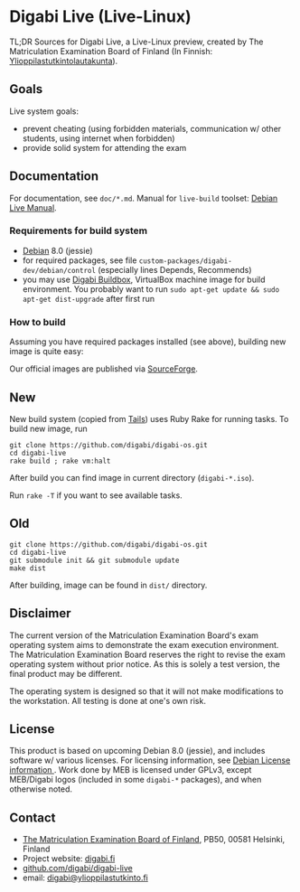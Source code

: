 Digabi Live (Live-Linux)
================================
TL;DR Sources for Digabi Live, a Live-Linux preview, created by The 
Matriculation Examination Board of Finland (In Finnish: 
[Ylioppilastutkintolautakunta](http://www.ylioppilastutkinto.fi/)).


## Goals
Live system goals:

 * prevent cheating (using forbidden materials, communication w/ other 
  students, using internet when forbidden)
 * provide solid system for attending the exam


## Documentation
For documentation, see `doc/*.md`. Manual for `live-build` toolset: 
[Debian Live Manual](http://live.debian.net/manual/3.x/).

### Requirements for build system
 * [Debian](http://www.debian.org/) 8.0 (jessie)
 * for required packages, see file 
 `custom-packages/digabi-dev/debian/control` (especially lines Depends, 
 Recommends)
 * you may use [Digabi Buildbox](http://sourceforge.net/projects/digabi/files/tools), VirtualBox machine image for build environment. You probably want to run `sudo apt-get update && sudo apt-get dist-upgrade` after first run


### How to build
Assuming you have required packages installed (see above), building new 
image is quite easy:

Our official images are published via [SourceForge](http://sourceforge.net/projects/digabi/files/).

## New
New build system (copied from [Tails](https://tails.boum.org/)) uses Ruby Rake for running tasks. To build new image, run

    git clone https://github.com/digabi/digabi-os.git
    cd digabi-live
    rake build ; rake vm:halt

After build you can find image in current directory (`digabi-*.iso`).

Run `rake -T` if you want to see available tasks.


## Old

    git clone https://github.com/digabi/digabi-os.git
    cd digabi-live
    git submodule init && git submodule update
    make dist

After building, image can be found in `dist/` directory.


## Disclaimer
The current version of the Matriculation Examination Board's exam 
operating system aims to demonstrate the exam execution environment. 
The Matriculation Examination Board reserves the right to revise the 
exam operating system without prior notice.  As this is solely a test 
version, the final product may be different.

The operating system is designed so that it will not make modifications 
to the workstation. All testing is done at one's own risk.


## License
This product is based on upcoming Debian 8.0 (jessie), and includes 
software w/ various licenses. For licensing information, see [Debian 
License information ](http://www.debian.org/legal/licenses/). Work done 
by MEB is licensed under GPLv3, except MEB/Digabi logos (included in 
some `digabi-*` packages), and when otherwise noted.


## Contact
 * [The Matriculation Examination Board of Finland](http://www.ylioppilastutkinto.fi/), PB50, 00581 Helsinki, Finland
 * Project website: [digabi.fi](http://digabi.fi/)
 * [github.com/digabi/digabi-live](https://github.com/digabi/digabi-os)
 * email: [digabi@ylioppilastutkinto.fi](mailto:digabi@ylioppilastutkinto.fi)
